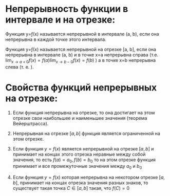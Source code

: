 # Непрерывность функции в интервале и на отрезке:

Функция у=ƒ(х) называется непрерывной в интервале (a, b), если она непрерывна в каждой точке этого интервала.

Функция у=ƒ(х) называется непрерывной на отрезке [а, b], если она непрерывна в интервале (a, b) и в точке х=а непрерывна справа (т.е. $\lim_{x \to a+0} f(x) = f(a) \lim_{x \to b - 0} f(x) = f(b)$ )  а в точке x=b непрерывна слева (т. е. ).

# Свойства функций непрерывных на отрезке:

1) Если функция непрерывна на отрезке, то она достигает на этом отрезке свои наибольшее и наименьшее значения (теорема Вейерштрасса).

2) Непрерывная на отрезке $[a,b]$ функция является ограниченной на этом отрезке.

3) Если функция $y=f(x)$ является непрерывной на отрезке $[a,b]$ и принимает на концах этого отрезка неравные между собой значения, то есть $f(a)=a_{0}, f(b)=b_{0}$ то на этом отрезке функция принимает и все промежуточные значения между $a_{0}$ и $b_{0}$

4) Если функция $y = f(x)$ которая непрерывна на некотором отрезке $[a,b]$, принимает на концах отрезка значения разных знаков, то существует такая точка $C \in [a,b]$ такая, что $f(C)=0$
